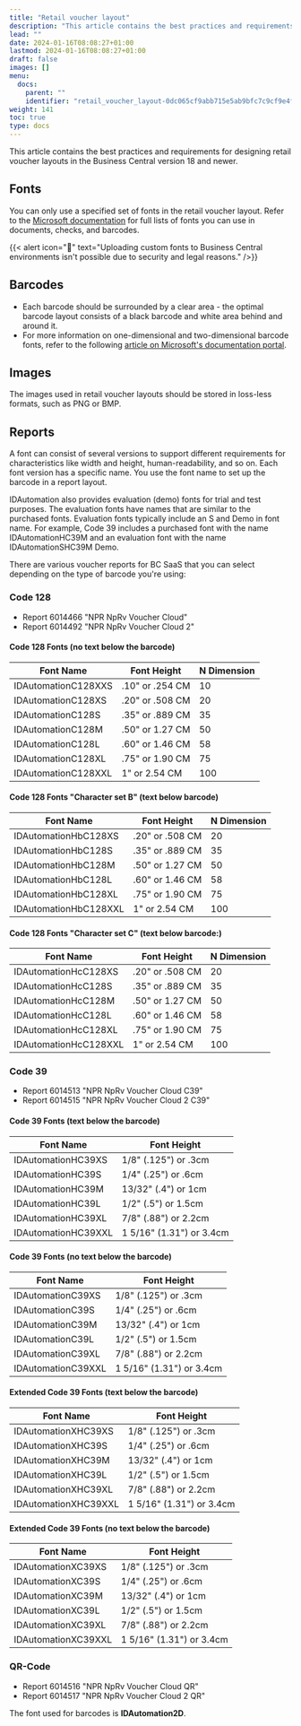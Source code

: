 ```yaml
---
title: "Retail voucher layout"
description: "This article contains the best practices and requirements for the retail voucher layout."
lead: ""
date: 2024-01-16T08:08:27+01:00
lastmod: 2024-01-16T08:08:27+01:00
draft: false
images: []
menu:
  docs:
    parent: ""
    identifier: "retail_voucher_layout-0dc065cf9abb715e5ab9bfc7c9cf9e4f"
weight: 141
toc: true
type: docs
---
```


This article contains the best practices and requirements for designing retail voucher layouts in the Business Central version 18 and newer. 

## Fonts

You can only use a specified set of fonts in the retail voucher layout. Refer to the [<ins>Microsoft documentation<ins>](https://learn.microsoft.com/en-us/dynamics365/business-central/ui-fonts) for full lists of fonts you can use in documents, checks, and barcodes. 

{{< alert icon="📝" text="Uploading custom fonts to Business Central environments isn't possible due to security and legal reasons." />}}

## Barcodes

- Each barcode should be surrounded by a clear area - the optimal barcode layout consists of a black barcode and white area behind and around it. 
- For more information on one-dimensional and two-dimensional barcode fonts, refer to the following [<ins>article on Microsoft's documentation portal<ins>](https://learn.microsoft.com/en-us/dynamics365/business-central/dev-itpro/developer/devenv-report-barcode-fonts).

## Images

The images used in retail voucher layouts should be stored in loss-less formats, such as PNG or BMP.

## Reports

A font can consist of several versions to support different requirements for characteristics like width and height, human-readability, and so on. Each font version has a specific name. You use the font name to set up the barcode in a report layout.

IDAutomation also provides evaluation (demo) fonts for trial and test purposes. The evaluation fonts have names that are similar to the purchased fonts. Evaluation fonts typically include an S and Demo in font name. For example, Code 39 includes a purchased font with the name IDAutomationHC39M and an evaluation font with the name IDAutomationSHC39M Demo.

There are various voucher reports for BC SaaS that you can select depending on the type of barcode you're using:

### Code 128

- Report 6014466 "NPR NpRv Voucher Cloud"
- Report 6014492 "NPR NpRv Voucher Cloud 2"

#### Code 128 Fonts (no text below the barcode)

| Font Name      | Font Height | N Dimension |
| ----------- | ----------- | ---------- | 
| IDAutomationC128XXS | .10" or .254 CM | 	10 |
| IDAutomationC128XS |  .20" or .508 CM | 20 |
| IDAutomationC128S	 | .35" or .889 CM | 35 |
| IDAutomationC128M | 	 .50" or 1.27 CM | 50 |
| IDAutomationC128L |  .60" or 1.46 CM	| 58 |
| IDAutomationC128XL | 	 .75" or 1.90 CM | 75 | 
| IDAutomationC128XXL | 1" or 2.54 CM | 100 | 

#### Code 128 Fonts "Character set B" (text below barcode)

| Font Name      | Font Height | N Dimension |
| ----------- | ----------- | ---------- | 
| IDAutomationHbC128XS |  .20" or .508 CM	| 20 | 
| IDAutomationHbC128S | .35" or .889 CM | 35 | 
| IDAutomationHbC128M | 	 .50" or 1.27 CM | 50 |
| IDAutomationHbC128L |  .60" or 1.46 CM	| 58 | 
| IDAutomationHbC128XL |  .75" or 1.90 CM	 | 75 |
| IDAutomationHbC128XXL |  1" or 2.54 CM | 100 |

#### Code 128 Fonts "Character set C" (text below barcode:)

| Font Name      | Font Height | N Dimension |
| ----------- | ----------- | ---------- | 
| IDAutomationHcC128XS |  .20" or .508 CM	 | 20 |
| IDAutomationHcC128S |  .35" or .889 CM	| 35 |
| IDAutomationHcC128M |  .50" or 1.27 CM	 | 50 |
| IDAutomationHcC128L	|  .60" or 1.46 CM	| 58 |
| IDAutomationHcC128XL |  .75" or 1.90 CM	| 75 | 
| IDAutomationHcC128XXL |  1" or 2.54 CM	| 100 | 

### Code 39

- Report 6014513 "NPR NpRv Voucher Cloud C39"
- Report 6014515 "NPR NpRv Voucher Cloud 2 C39"

#### Code 39 Fonts (text below the barcode)

| Font Name      | Font Height |
| ----------- | ----------- | 
| IDAutomationHC39XS |  1/8" (.125") or .3cm |
| IDAutomationHC39S |  1/4" (.25") or .6cm |
| IDAutomationHC39M |  13/32" (.4") or 1cm |
| IDAutomationHC39L |  1/2" (.5") or 1.5cm |
| IDAutomationHC39XL |  7/8" (.88") or 2.2cm |
| IDAutomationHC39XXL |  1 5/16" (1.31") or 3.4cm |

#### Code 39 Fonts (no text below the barcode)

| Font Name      | Font Height |
| ----------- | ----------- | 
| IDAutomationC39XS	|  1/8" (.125") or .3cm |
| IDAutomationC39S |  1/4" (.25") or .6cm |
| IDAutomationC39M |  13/32" (.4") or 1cm |
| IDAutomationC39L |  1/2" (.5") or 1.5cm | 
| IDAutomationC39XL |  7/8" (.88") or 2.2cm |
| IDAutomationC39XXL |  1 5/16" (1.31") or 3.4cm |

#### Extended Code 39 Fonts (text below the barcode)

| Font Name      | Font Height |
| ----------- | ----------- | 
| IDAutomationXHC39XS |  1/8" (.125") or .3cm |
| IDAutomationXHC39S |  1/4" (.25") or .6cm |
| IDAutomationXHC39M |  13/32" (.4") or 1cm |
| IDAutomationXHC39L |  1/2" (.5") or 1.5cm |
| IDAutomationXHC39XL |  7/8" (.88") or 2.2cm |
| IDAutomationXHC39XXL |  1 5/16" (1.31") or 3.4cm |

#### Extended Code 39 Fonts (no text below the barcode)

| Font Name      | Font Height |
| ----------- | ----------- | 
| IDAutomationXC39XS |  1/8" (.125") or .3cm |
| IDAutomationXC39S |  1/4" (.25") or .6cm |
| IDAutomationXC39M |  13/32" (.4") or 1cm |
| IDAutomationXC39L |  1/2" (.5") or 1.5cm |
| IDAutomationXC39XL |  7/8" (.88") or 2.2cm |
| IDAutomationXC39XXL	|  1 5/16" (1.31") or 3.4cm | 

### QR-Code

- Report 6014516 "NPR NpRv Voucher Cloud QR"
- Report 6014517 "NPR NpRv Voucher Cloud 2 QR"

The font used for barcodes is **IDAutomation2D**. 



